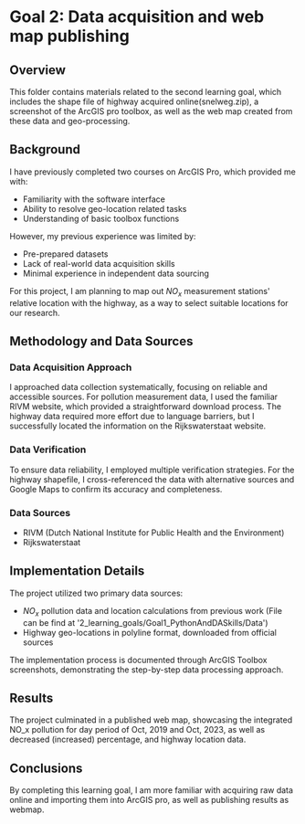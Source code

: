 # Goal 2: Data acquisition and web map publishing
## Overview
This folder contains materials related to the second learning goal, which includes the shape file of highway acquired online(snelweg.zip), a screenshot of the ArcGIS pro toolbox, as well as the web map created from these data and geo-processing.

## Background
I have previously completed two courses on ArcGIS Pro, which provided me with:
- Familiarity with the software interface
- Ability to resolve geo-location related tasks
- Understanding of basic toolbox functions

However, my previous experience was limited by:
- Pre-prepared datasets
- Lack of real-world data acquisition skills
- Minimal experience in independent data sourcing

For this project, I am planning to map out $NO_x$ measurement stations' relative location with the highway, as a way to select suitable locations for our research.

## Methodology and Data Sources
### Data Acquisition Approach
I approached data collection systematically, focusing on reliable and accessible sources. For pollution measurement data, I used the familiar RIVM website, which provided a straightforward download process. The highway data required more effort due to language barriers, but I successfully located the information on the Rijkswaterstaat website.

### Data Verification
To ensure data reliability, I employed multiple verification strategies. For the highway shapefile, I cross-referenced the data with alternative sources and Google Maps to confirm its accuracy and completeness.

### Data Sources
- RIVM (Dutch National Institute for Public Health and the Environment)
- Rijkswaterstaat

## Implementation Details
The project utilized two primary data sources:
- $NO_x$ pollution data and location calculations from previous work (File can be find at '2_learning_goals/Goal1_PythonAndDASkills/Data')
- Highway geo-locations in polyline format, downloaded from official sources

The implementation process is documented through ArcGIS Toolbox screenshots, demonstrating the step-by-step data processing approach.

## Results
The project culminated in a published web map, showcasing the integrated NO_x pollution for day period of Oct, 2019 and Oct, 2023, as well as decreased (increased) percentage, and highway location data.

## Conclusions
By completing this learning goal, I am more familiar with acquiring raw data online and importing them into ArcGIS pro, as well as publishing results as webmap.
